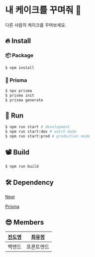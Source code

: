 # 내 케이크를 꾸며줘 🍰

다른 사람의 케이크를 꾸며보세요.

## 🔥 Install

### 📦 Package

```bash
$ npm install
```

### 💾 Prisma

```bash
$ npx prisma
$ prisma init
$ prisma generate
```

## 🚀 Run

```bash
$ npm run start # development
$ npm run start:dev # watch mode
$ npm run start:prod # production mode
```

## 📽 Build

```bash
$ npm run build
```

## 🛠 Dependency

[Nest](https://nestjs.com)

[Prisma](https://www.prisma.io)

## 😎 Members

|[전도명](https://github.com/jdm1219)|[최유정](https://github.com/LIEBEALLES)|
|:-:|:-:|
|백엔드|프론트엔드|


